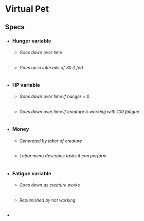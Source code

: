 # Virtual Pet
## Specs

* ### Hunger variable
    * ###### Goes down over time
    * ###### Goes up in intervals of 30 if fed
#
* ### HP variable
    * ###### Goes down over time if hunger = 0 
    * ###### Goes down over time if creature is working with 100 fatigue
#
* ### Money
    * ###### Generated by labor of creature
    * ###### Labor menu describes tasks it can perform
# 
* ###  Fatigue variable
    * ###### Goes down as creature works
    * ###### Replenished by not working

* 
